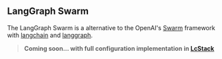 ## LangGraph Swarm

The LangGraph Swarm is a alternative to the OpenAI's [Swarm](https://github.com/openai/swarm) framework with [langchain](https://github.com/langchain-ai/langchain) and [langgraph](https://github.com/langchain-ai/langgraph).


> **Coming soon...  with full configuration implementation in [LcStack](https://github.com/bekingcn/LcStack)**